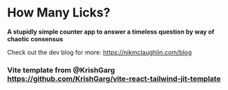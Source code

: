 # How Many Licks?

**A stupidly simple counter app to answer a timeless question by way of chaotic consensus**

Check out the dev blog for more: https://nikmclaughlin.com/blog

### Vite template from @KrishGarg https://github.com/KrishGarg/vite-react-tailwind-jit-template
